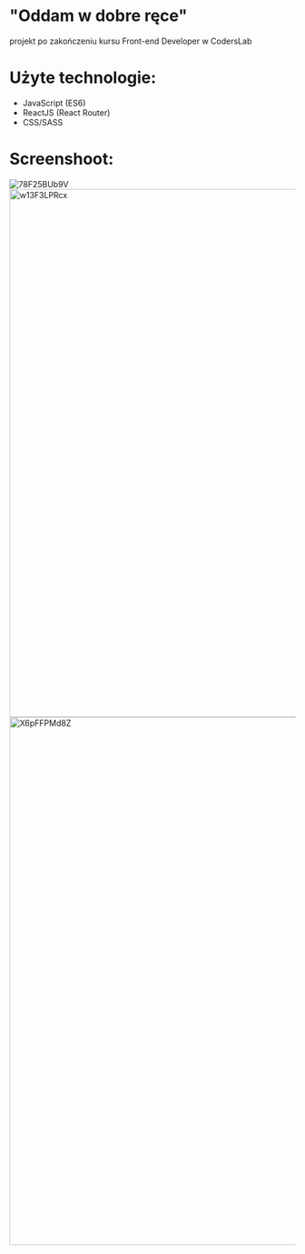 # "Oddam w dobre ręce"
projekt po zakończeniu kursu Front-end Developer w CodersLab

# Użyte technologie:
- JavaScript (ES6)
- ReactJS (React Router)
- CSS/SASS

# Screenshoot:
![78F25BUb9V](https://user-images.githubusercontent.com/81171876/161451796-11453ca7-abf9-4842-94bf-bb4f0475daf8.jpg)
<img width="929" alt="w13F3LPRcx" src="https://user-images.githubusercontent.com/81171876/161451802-6abfd03d-abbe-4bfc-ab9a-7c4c73af5563.png">
<img width="929" alt="X6pFFPMd8Z" src="https://user-images.githubusercontent.com/81171876/161451804-cd912343-491d-470a-b028-2b318e7118de.png">

